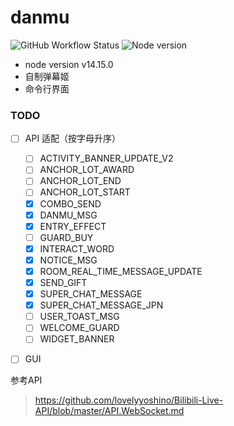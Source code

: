 # danmu
![GitHub Workflow Status](https://img.shields.io/github/workflow/status/zhyib/danmu/Node.js%20CI)
![Node version](https://img.shields.io/badge/node-%3E%3D12.0-brightgreen)
- node version v14.15.0
- 自制弹幕姬
- 命令行界面

### TODO
- [ ] API 适配（按字母升序）
    - [ ] ACTIVITY_BANNER_UPDATE_V2
    - [ ] ANCHOR_LOT_AWARD
    - [ ] ANCHOR_LOT_END
    - [ ] ANCHOR_LOT_START
    - [x] COMBO_SEND
    - [x] DANMU_MSG
    - [x] ENTRY_EFFECT
    - [ ] GUARD_BUY
    - [x] INTERACT_WORD
    - [x] NOTICE_MSG
    - [x] ROOM_REAL_TIME_MESSAGE_UPDATE
    - [x] SEND_GIFT
    - [x] SUPER_CHAT_MESSAGE
    - [x] SUPER_CHAT_MESSAGE_JPN
    - [ ] USER_TOAST_MSG
    - [ ] WELCOME_GUARD
    - [ ] WIDGET_BANNER

- [ ] GUI



参考API
> https://github.com/lovelyyoshino/Bilibili-Live-API/blob/master/API.WebSocket.md
